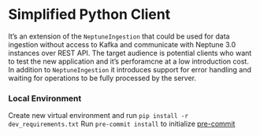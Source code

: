 # Simplified Python Client

It’s an extension of the `NeptuneIngestion` that could be used for data ingestion without access to Kafka and communicate with Neptune 3.0 instances over REST API. The target audience is potential clients who want to test the new application and it’s perforamcne at a low introduction cost. In addition to `NeptuneIngestion` it introduces support for error handling and waiting for operations to be fully processed by the server.

### Local Environment
Create new virtual environment and run `pip install -r dev_requirements.txt`
Run `pre-commit install` to initialize [pre-commit](https://pre-commit.com/)
